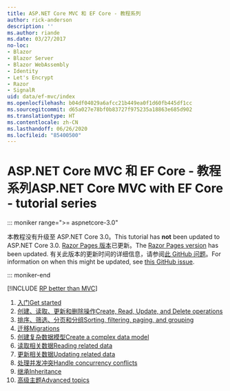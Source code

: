 ```yaml
---
title: ASP.NET Core MVC 和 EF Core - 教程系列
author: rick-anderson
description: ''
ms.author: riande
ms.date: 03/27/2017
no-loc:
- Blazor
- Blazor Server
- Blazor WebAssembly
- Identity
- Let's Encrypt
- Razor
- SignalR
uid: data/ef-mvc/index
ms.openlocfilehash: b04df04029a6afcc21b449ea0f1d60fb445df1cc
ms.sourcegitcommit: d65a027e78bf0b83727f975235a18863e685d902
ms.translationtype: HT
ms.contentlocale: zh-CN
ms.lasthandoff: 06/26/2020
ms.locfileid: "85400500"
---
```

# <a name="aspnet-core-mvc-with-ef-core---tutorial-series"></a><span data-ttu-id="cc546-102">ASP.NET Core MVC 和 EF Core - 教程系列</span><span class="sxs-lookup"><span data-stu-id="cc546-102">ASP.NET Core MVC with EF Core - tutorial series</span></span>

::: moniker range=">= aspnetcore-3.0"

<span data-ttu-id="cc546-103">本教程没有升级至 ASP.NET Core 3.0。</span><span class="sxs-lookup"><span data-stu-id="cc546-103">This tutorial has **not** been updated to ASP.NET Core 3.0.</span></span> <span data-ttu-id="cc546-104">[Razor Pages 版本](xref:data/ef-rp/intro)已更新。</span><span class="sxs-lookup"><span data-stu-id="cc546-104">The [Razor Pages version](xref:data/ef-rp/intro) has been updated.</span></span> <span data-ttu-id="cc546-105">有关此版本的更新时间的详细信息，请参阅[此 GitHub 问题](https://github.com/dotnet/AspNetCore.Docs/issues/13920)。</span><span class="sxs-lookup"><span data-stu-id="cc546-105">For information on when this might be updated, see [this GitHub issue](https://github.com/dotnet/AspNetCore.Docs/issues/13920).</span></span>

::: moniker-end

[!INCLUDE [RP better than MVC](../../includes/RP-EF/rp-over-mvc.md)]

1. [<span data-ttu-id="cc546-106">入门</span><span class="sxs-lookup"><span data-stu-id="cc546-106">Get started</span></span>](xref:data/ef-mvc/intro)
1. [<span data-ttu-id="cc546-107">创建、读取、更新和删除操作</span><span class="sxs-lookup"><span data-stu-id="cc546-107">Create, Read, Update, and Delete operations</span></span>](xref:data/ef-mvc/crud)
1. [<span data-ttu-id="cc546-108">排序、筛选、分页和分组</span><span class="sxs-lookup"><span data-stu-id="cc546-108">Sorting, filtering, paging, and grouping</span></span>](xref:data/ef-mvc/sort-filter-page)
1. [<span data-ttu-id="cc546-109">迁移</span><span class="sxs-lookup"><span data-stu-id="cc546-109">Migrations</span></span>](xref:data/ef-mvc/migrations)
1. [<span data-ttu-id="cc546-110">创建复杂数据模型</span><span class="sxs-lookup"><span data-stu-id="cc546-110">Create a complex data model</span></span>](xref:data/ef-mvc/complex-data-model)
1. [<span data-ttu-id="cc546-111">读取相关数据</span><span class="sxs-lookup"><span data-stu-id="cc546-111">Reading related data</span></span>](xref:data/ef-mvc/read-related-data)
1. [<span data-ttu-id="cc546-112">更新相关数据</span><span class="sxs-lookup"><span data-stu-id="cc546-112">Updating related data</span></span>](xref:data/ef-mvc/update-related-data)
1. [<span data-ttu-id="cc546-113">处理并发冲突</span><span class="sxs-lookup"><span data-stu-id="cc546-113">Handle concurrency conflicts</span></span>](xref:data/ef-mvc/concurrency)
1. [<span data-ttu-id="cc546-114">继承</span><span class="sxs-lookup"><span data-stu-id="cc546-114">Inheritance</span></span>](xref:data/ef-mvc/inheritance)
1. [<span data-ttu-id="cc546-115">高级主题</span><span class="sxs-lookup"><span data-stu-id="cc546-115">Advanced topics</span></span>](xref:data/ef-mvc/advanced)
